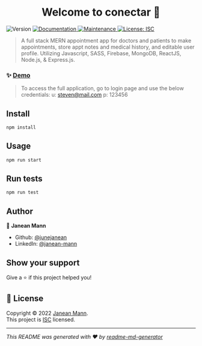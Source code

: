 <h1 align="center">Welcome to conectar 👋</h1>
<p>
  <img alt="Version" src="https://img.shields.io/badge/version-1.0.0-blue.svg?cacheSeconds=2592000" />
  <a href="https://github.com/junejanean/conectar#readme" target="_blank">
    <img alt="Documentation" src="https://img.shields.io/badge/documentation-yes-brightgreen.svg" />
  </a>
  <a href="https://github.com/junejanean/conectar/graphs/commit-activity" target="_blank">
    <img alt="Maintenance" src="https://img.shields.io/badge/Maintained%3F-yes-green.svg" />
  </a>
  <a href="https://github.com/junejanean/conectar/blob/master/LICENSE" target="_blank">
    <img alt="License: ISC" src="https://img.shields.io/github/license/junejanean/conectar" />
  </a>
</p>

> A full stack MERN appointment app for doctors and patients to make appointments, store appt notes and medical history, and editable user profile. Utilizing Javascript, SASS, Firebase, MongoDB, ReactJS, Node.js, & Express.js.

### ✨ [Demo](https://conectar-jjm.herokuapp.com/)

> To access the full application, go to login page and use the below credentials:
> u: steven@mail.com
> p: 123456

## Install

```sh
npm install
```

## Usage

```sh
npm run start
```

## Run tests

```sh
npm run test
```

## Author

👤 **Janean Mann**

- Github: [@junejanean](https://github.com/junejanean)
- LinkedIn: [@janean-mann](https://linkedin.com/in/janean-mann)

## Show your support

Give a ⭐️ if this project helped you!

## 📝 License

Copyright © 2022 [Janean Mann](https://github.com/junejanean).<br />
This project is [ISC](https://github.com/junejanean/conectar/blob/master/LICENSE) licensed.

---

_This README was generated with ❤️ by [readme-md-generator](https://github.com/kefranabg/readme-md-generator)_
